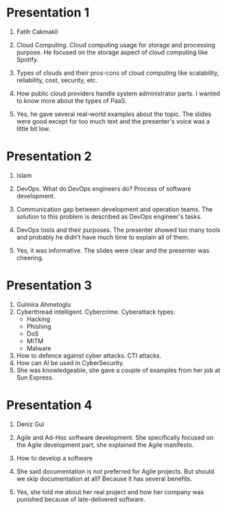 # Presentation 1
1. Fatih Cakmakli

2. Cloud Computing. Cloud computing usage for storage and processing purpose. He focused on the storage aspect of cloud computing like Spotify. 

3. Types of clouds and their pros-cons of cloud computing like scalability, reliability, cost, security, etc.

4. How public cloud providers handle system administrator parts. I wanted to know more about the types of PaaS.
 
5. Yes, he gave several real-world examples about the topic. The slides were good except for too much text and the presenter's voice was a little bit low.

# Presentation 2
1. Islam  

2. DevOps. What do DevOps engineers do? Process of software development.  

3. Communication gap between development and operation teams. The solution to this problem is described as DevOps engineer's tasks.    

4. DevOps tools and their purposes. The presenter showed too many tools and probably he didn't have much time to explain all of them.

5. Yes, it was informative. The slides were clear and the presenter was cheering.


# Presentation 3
1. Gulmira Ahmetoglu
2. Cyberthread intelligent. Cybercrime. Cyberattack types:
    * Hacking
    * Phishing 
    * DoS
    * MITM
    * Malware
3. How to defence against cyber attacks. CTI attacks.
4. How can AI be used in CyberSecurity.  
5. She was knowledgeable, she gave a couple of examples from her job at Sun Express. 


# Presentation 4
1. Deniz Gul

2. Agile and Ad-Hoc software development. She specifically focused on the Agile development part, she explained the Agile manifesto.

3. How to develop a software 

4. She said documentation is not preferred for Agile projects. But should we skip documentation at all? Because it has several benefits.

5. Yes, she told me about her real project and how her company was punished because of late-delivered software. 
